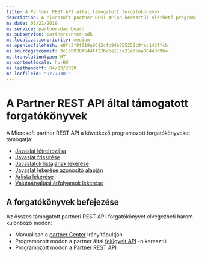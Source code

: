```yaml
---
title: A Partner REST API által támogatott forgatókönyvek
description: A Microsoft partner REST APIon keresztül elérhető programozási forgatókönyvek.
ms.date: 05/21/2019
ms.service: partner-dashboard
ms.subservice: partnercenter-sdk
ms.localizationpriority: medium
ms.openlocfilehash: e8fc3f8f019a9612cfc94b755252c9fac143ffcb
ms.sourcegitcommit: 3c165938f544ff226cbe11ca21ed5aa00448d9b4
ms.translationtype: MT
ms.contentlocale: hu-HU
ms.lasthandoff: 04/23/2020
ms.locfileid: "97770381"
---
```

# <a name="scenarios-supported-by-the-partner-rest-api"></a>A Partner REST API által támogatott forgatókönyvek

A Microsoft partner REST API a következő programozott forgatókönyveket támogatja:

* [Javaslat létrehozása](create-a-referral.md)
* [Javaslat frissítése](update-a-referral.md)
* [Javaslatok listájának lekérése](get-a-list-of-referrals.md)
* [Javaslat lekérése azonosító alapján](get-a-referral-by-id.md)
* [Árlista lekérése](get-a-price-sheet.md)
* [Valutaátváltási árfolyamok lekérése](get-foreign-exchange-rates.md)

## <a name="completing-the-scenarios"></a>A forgatókönyvek befejezése

Az összes támogatott partneri REST API-forgatókönyvet elvégezheti három különböző módon:

* Manuálisan a [partner Center](https://go.microsoft.com/fwlink/p/?LinkId=620294) irányítópultján
* Programozott módon a partner által [felügyelt API](https://docs.microsoft.com/partner-center/develop/partner-center-managed-api) -n keresztül
* Programozott módon a [Partner REST API](https://docs.microsoft.com/partner-center/develop/partner-center-rest-api-reference)
